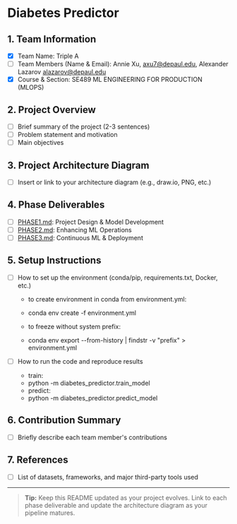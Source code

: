 # Diabetes Predictor

## 1. Team Information
- [x] Team Name: Triple A
- [ ] Team Members (Name & Email): Annie Xu, axu7@depaul.edu, Alexander Lazarov alazarov@depaul.edu
- [x] Course & Section: SE489 ML ENGINEERING FOR PRODUCTION (MLOPS)

## 2. Project Overview
- [ ] Brief summary of the project (2-3 sentences)
- [ ] Problem statement and motivation
- [ ] Main objectives

## 3. Project Architecture Diagram
- [ ] Insert or link to your architecture diagram (e.g., draw.io, PNG, etc.)

## 4. Phase Deliverables
- [ ] [PHASE1.md](./PHASE1.md): Project Design & Model Development
- [ ] [PHASE2.md](./PHASE2.md): Enhancing ML Operations
- [ ] [PHASE3.md](./PHASE3.md): Continuous ML & Deployment

## 5. Setup Instructions
- [ ] How to set up the environment (conda/pip, requirements.txt, Docker, etc.)
    * to create environment in conda from environment.yml:
    *   conda env create -f environment.yml

    * to freeze without system prefix:
    *   conda env export --from-history | findstr -v "prefix" > environment.yml
    
- [ ] How to run the code and reproduce results
    * train:
    *   python -m diabetes_predictor.train_model
    * predict:
    *    python -m diabetes_predictor.predict_model

## 6. Contribution Summary
- [ ] Briefly describe each team member's contributions

## 7. References
- [ ] List of datasets, frameworks, and major third-party tools used

---

> **Tip:** Keep this README updated as your project evolves. Link to each phase deliverable and update the architecture diagram as your pipeline matures.
